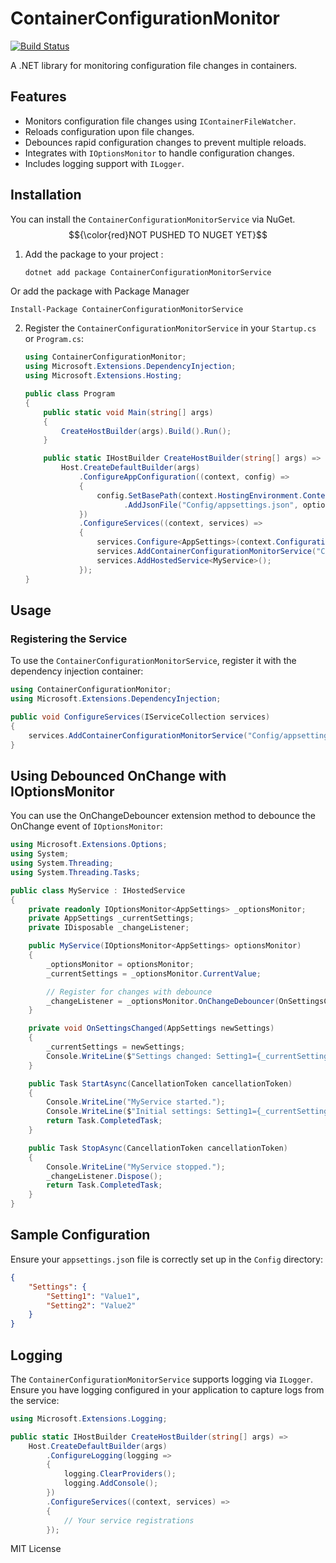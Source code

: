 # ContainerConfigurationMonitor
[![Build Status](https://travis-ci.org/EldieTurner/ContainerConfigurationMonitor.svg?branch=main)](https://travis-ci.org/EldieTurner/ContainerConfigurationMonitor)

A .NET library for monitoring configuration file changes in containers.

## Features

- Monitors configuration file changes using `IContainerFileWatcher`.
- Reloads configuration upon file changes.
- Debounces rapid configuration changes to prevent multiple reloads.
- Integrates with `IOptionsMonitor` to handle configuration changes.
- Includes logging support with `ILogger`.

## Installation

You can install the `ContainerConfigurationMonitorService` via NuGet.  $${\color{red}NOT PUSHED TO NUGET YET}$$

1. Add the package to your project :

    ```sh
    dotnet add package ContainerConfigurationMonitorService
    ```
  Or add the package with Package Manager

    Install-Package ContainerConfigurationMonitorService

2. Register the `ContainerConfigurationMonitorService` in your `Startup.cs` or `Program.cs`:

    ```csharp
    using ContainerConfigurationMonitor;
    using Microsoft.Extensions.DependencyInjection;
    using Microsoft.Extensions.Hosting;

    public class Program
    {
        public static void Main(string[] args)
        {
            CreateHostBuilder(args).Build().Run();
        }

        public static IHostBuilder CreateHostBuilder(string[] args) =>
            Host.CreateDefaultBuilder(args)
                .ConfigureAppConfiguration((context, config) =>
                {
                    config.SetBasePath(context.HostingEnvironment.ContentRootPath)
                          .AddJsonFile("Config/appsettings.json", optional: false, reloadOnChange: false);
                })
                .ConfigureServices((context, services) =>
                {
                    services.Configure<AppSettings>(context.Configuration.GetSection("Settings"));
                    services.AddContainerConfigurationMonitorService("Config/appsettings.json");
                    services.AddHostedService<MyService>();
                });
    }
    ```

## Usage

### Registering the Service

To use the `ContainerConfigurationMonitorService`, register it with the dependency injection container:

```csharp
using ContainerConfigurationMonitor;
using Microsoft.Extensions.DependencyInjection;

public void ConfigureServices(IServiceCollection services)
{
    services.AddContainerConfigurationMonitorService("Config/appsettings.json");
}
```
## Using Debounced OnChange with IOptionsMonitor

You can use the OnChangeDebouncer extension method to debounce the OnChange event of `IOptionsMonitor`:

```csharp
using Microsoft.Extensions.Options;
using System;
using System.Threading;
using System.Threading.Tasks;

public class MyService : IHostedService
{
    private readonly IOptionsMonitor<AppSettings> _optionsMonitor;
    private AppSettings _currentSettings;
    private IDisposable _changeListener;

    public MyService(IOptionsMonitor<AppSettings> optionsMonitor)
    {
        _optionsMonitor = optionsMonitor;
        _currentSettings = _optionsMonitor.CurrentValue;

        // Register for changes with debounce
        _changeListener = _optionsMonitor.OnChangeDebouncer(OnSettingsChanged, TimeSpan.FromMilliseconds(100));
    }

    private void OnSettingsChanged(AppSettings newSettings)
    {
        _currentSettings = newSettings;
        Console.WriteLine($"Settings changed: Setting1={_currentSettings.Setting1}, Setting2={_currentSettings.Setting2}");
    }

    public Task StartAsync(CancellationToken cancellationToken)
    {
        Console.WriteLine("MyService started.");
        Console.WriteLine($"Initial settings: Setting1={_currentSettings.Setting1}, Setting2={_currentSettings.Setting2}");
        return Task.CompletedTask;
    }

    public Task StopAsync(CancellationToken cancellationToken)
    {
        Console.WriteLine("MyService stopped.");
        _changeListener.Dispose();
        return Task.CompletedTask;
    }
}
```

## Sample Configuration

Ensure your `appsettings.jso`n file is correctly set up in the `Config` directory:

```json
{
    "Settings": {
        "Setting1": "Value1",
        "Setting2": "Value2"
    }
}
```

## Logging

The `ContainerConfigurationMonitorService` supports logging via `ILogger`. Ensure you have logging configured in your application to capture logs from the service:

```csharp
using Microsoft.Extensions.Logging;

public static IHostBuilder CreateHostBuilder(string[] args) =>
    Host.CreateDefaultBuilder(args)
        .ConfigureLogging(logging =>
        {
            logging.ClearProviders();
            logging.AddConsole();
        })
        .ConfigureServices((context, services) =>
        {
            // Your service registrations
        });

```

MIT License
